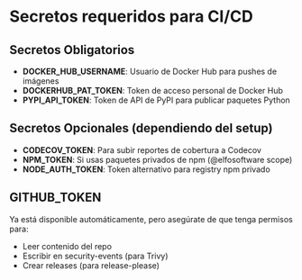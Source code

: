 # Secretos requeridos para CI/CD

## Secretos Obligatorios

- **DOCKER_HUB_USERNAME**: Usuario de Docker Hub para pushes de imágenes
- **DOCKERHUB_PAT_TOKEN**: Token de acceso personal de Docker Hub
- **PYPI_API_TOKEN**: Token de API de PyPI para publicar paquetes Python

## Secretos Opcionales (dependiendo del setup)

- **CODECOV_TOKEN**: Para subir reportes de cobertura a Codecov
- **NPM_TOKEN**: Si usas paquetes privados de npm (@elfosoftware scope)
- **NODE_AUTH_TOKEN**: Token alternativo para registry npm privado

## GITHUB_TOKEN

Ya está disponible automáticamente, pero asegúrate de que tenga permisos para:

- Leer contenido del repo
- Escribir en security-events (para Trivy)
- Crear releases (para release-please)
